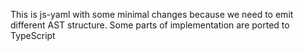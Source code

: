 This is js-yaml with some minimal changes because we need to emit different AST structure.
Some parts of implementation are ported to TypeScript
